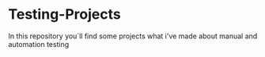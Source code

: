 # Testing-Projects
In this repository you´ll find some projects what i've made about manual and automation testing
